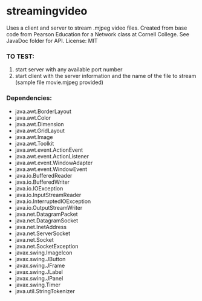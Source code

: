 # streamingvideo
Uses a client and server to stream .mjpeg video files. Created from base code from Pearson Education for a Network class at Cornell College. See JavaDoc folder for API. License: MIT
### TO TEST:
1. start server with any available port number
2. start client with the server information and the name of the file to stream
(sample file movie.mjpeg provided)
### Dependencies:
- java.awt.BorderLayout
- java.awt.Color
- java.awt.Dimension
- java.awt.GridLayout
- java.awt.Image
- java.awt.Toolkit
- java.awt.event.ActionEvent
- java.awt.event.ActionListener
- java.awt.event.WindowAdapter
- java.awt.event.WindowEvent
- java.io.BufferedReader
- java.io.BufferedWriter
- java.io.IOException
- java.io.InputStreamReader
- java.io.InterruptedIOException
- java.io.OutputStreamWriter
- java.net.DatagramPacket
- java.net.DatagramSocket
- java.net.InetAddress
- java.net.ServerSocket
- java.net.Socket
- java.net.SocketException
- javax.swing.ImageIcon
- javax.swing.JButton
- javax.swing.JFrame
- javax.swing.JLabel
- javax.swing.JPanel
- javax.swing.Timer
- java.util.StringTokenizer
